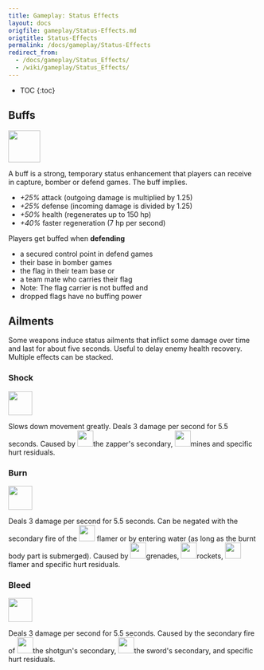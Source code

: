 ```yaml
---
title: Gameplay: Status Effects
layout: docs
origfile: gameplay/Status-Effects.md
origtitle: Status-Effects
permalink: /docs/gameplay/Status-Effects
redirect_from:
  - /docs/gameplay/Status_Effects/
  - /wiki/gameplay/Status_Effects/
---
```

* TOC
{:toc}
## Buffs
<img src="../images/icons/buff.png" width="64px"/>

A buff is a strong, temporary status enhancement that players can receive in capture, bomber or defend games. The buff implies.

- *+25%* attack (outgoing damage is multiplied by 1.25)
- *+25%* defense (incoming damage is divided by 1.25)
- *+50%* health (regenerates up to 150 hp)
- *+40%* faster regeneration (7 hp per second)

Players get buffed when **defending**

- a secured control point in defend games
- their base in bomber games
- the flag in their team base or
- a team mate who carries their flag
- Note: The flag carrier is not buffed and
- dropped flags have no buffing power

## Ailments
Some weapons induce status ailments that inflict some damage over time and last for about five seconds. Useful to delay enemy health recovery. Multiple effects can be stacked.

### Shock
<img src="../images/icons/shock.png" width="48px"/>

Slows down movement greatly. Deals 3 damage per second for 5.5 seconds. Caused by <img src="../images/weapons/zapper.png" width="32px"/>the zapper's secondary, <img src="../images/weapons/mine.png" width="32px"/>mines and specific hurt residuals.

### Burn
<img src="../images/icons/burn.png" width="48px"/>

Deals 3 damage per second for 5.5 seconds. Can be negated with the secondary fire of the <img src="../images/weapons/flamer.png" width="32px"/> flamer or by entering water (as long as the burnt body part is submerged). Caused by <img src="../images/weapons/grenade.png" width="32px"/>grenades, <img src="../images/weapons/rocket.png" width="32px"/>rockets, <img src="../images/weapons/flamer.png" width="32px"/>flamer and specific hurt residuals.

### Bleed
<img src="../images/icons/bleed.png" width="48px"/>

Deals 3 damage per second for 5.5 seconds. Caused by the secondary fire of <img src="../images/weapons/shotgun.png" width="32px"/>the shotgun's secondary, <img src="../images/weapons/sword.png" width="32px"/>the sword's secondary, and specific hurt residuals. 
